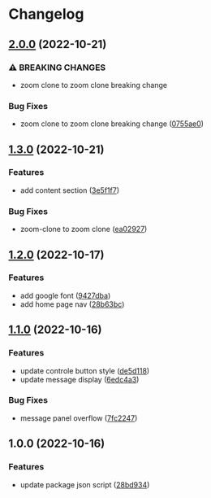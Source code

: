 # Changelog

## [2.0.0](https://github.com/warnerb47/zoom-clone/compare/v1.3.0...v2.0.0) (2022-10-21)


### ⚠ BREAKING CHANGES

* zoom clone to zoom clone breaking change

### Bug Fixes

* zoom clone to zoom clone breaking change ([0755ae0](https://github.com/warnerb47/zoom-clone/commit/0755ae0143a9e27edad7f241919b996d170c5b63))

## [1.3.0](https://github.com/warnerb47/zoom-clone/compare/v1.2.0...v1.3.0) (2022-10-21)


### Features

* add content section ([3e5f1f7](https://github.com/warnerb47/zoom-clone/commit/3e5f1f7dae0a5ca0c1c0368e9a38b5d55f19d128))


### Bug Fixes

* zoom-clone to zoom clone ([ea02927](https://github.com/warnerb47/zoom-clone/commit/ea029270885774f6bbfbda4d3d0911b1538b01ea))

## [1.2.0](https://github.com/warnerb47/zoom-clone/compare/v1.1.0...v1.2.0) (2022-10-17)


### Features

* add google font ([9427dba](https://github.com/warnerb47/zoom-clone/commit/9427dba17f45eb99749df117c88d1dc02545383b))
* add home page nav ([28b63bc](https://github.com/warnerb47/zoom-clone/commit/28b63bc3714c13151802425ea8f22760b9b5e165))

## [1.1.0](https://github.com/warnerb47/zoom-clone/compare/v1.0.0...v1.1.0) (2022-10-16)


### Features

* update controle button style ([de5d118](https://github.com/warnerb47/zoom-clone/commit/de5d1189122bb9e4e5088f10ac9fa7b428cdcfb1))
* update message display ([6edc4a3](https://github.com/warnerb47/zoom-clone/commit/6edc4a3135058200e267475f75d3dab95551be7f))


### Bug Fixes

* message panel overflow ([7fc2247](https://github.com/warnerb47/zoom-clone/commit/7fc224700dea42a113ecfa7f634dd5689f9d8202))

## 1.0.0 (2022-10-16)


### Features

* update package json script ([28bd934](https://github.com/warnerb47/zoom-clone/commit/28bd934a8871450d0c0f03cdea7802e1044fd870))
